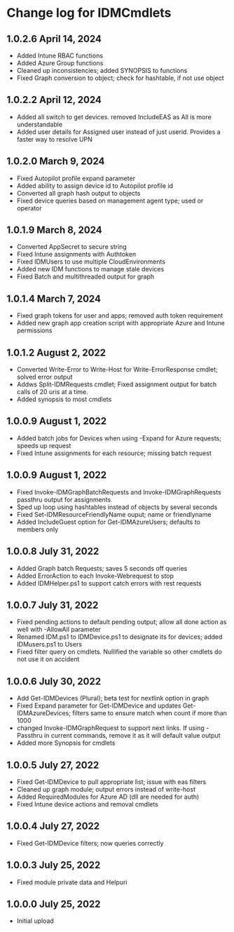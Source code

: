 # Change log for IDMCmdlets

## 1.0.2.6 April 14, 2024

- Added Intune RBAC functions
- Added Azure Group functions
- Cleaned up inconsistencies; added SYNOPSIS to functions
- Fixed Graph conversion to object; check for hashtable, if not use object

## 1.0.2.2 April 12, 2024

- Added all switch to get devices. removed IncludeEAS as All is more understandable
- Added user details for Assigned user instead of just userid. Provides a faster way to resolve UPN

## 1.0.2.0 March 9, 2024

- Fixed Autopilot profile expand parameter
- Added ability to assign device id to Autopilot profile id
- Converted all graph hash output to objects
- Fixed device queries based on management agent type; used or operator

## 1.0.1.9 March 8, 2024

- Converted AppSecret to secure string
- Fixed Intune assignments with Authtoken
- Fixed IDMUsers to use multiple CloudEnvironments
- Added new IDM functions to manage stale devices
- Fixed Batch and multithreaded output for graph

## 1.0.1.4 March 7, 2024

- Fixed graph tokens for user and apps; removed auth token requirement
- Added new graph app creation script with appropriate Azure and Intune permissions

## 1.0.1.2 August 2, 2022

- Converted Write-Error to Write-Host for Write-ErrorResponse cmdlet; solved error output
- Addws Split-IDMRequests cmdlet; Fixed assignment output for batch calls of 20 uris at a time.
- Added synopsis to most cmdlets

## 1.0.0.9 August 1, 2022

- Added batch jobs for Devices when using -Expand for Azure requests; speeds up request
- Fixed Intune assignments for each resource; missing batch request

## 1.0.0.9 August 1, 2022

- Fixed Invoke-IDMGraphBatchRequests and Invoke-IDMGraphRequests passthru output for assignments
- Sped up loop using hashtables instead of objects by several seconds
- Fixed Set-IDMResourceFriendlyName ouput; name or friendlyname
- Added IncludeGuest option for Get-IDMAzureUsers; defaults to members only

## 1.0.0.8 July 31, 2022

- Added Graph batch Requests; saves 5 seconds off queries
- Added ErrorAction to each Invoke-Webrequest to stop
- Added IDMHelper.ps1 to support catch errors with rest requests

## 1.0.0.7 July 31, 2022

- Fixed pending actions to default pending output; allow all done action as well with -AllowAll parameter
- Renamed IDM.ps1 to IDMDevice.ps1 to designate its for devices; added IDMusers.ps1 to Users
- Fixed filter query on cmdlets. Nullified the variable so other cmdlets do not use it on accident

## 1.0.0.6 July 30, 2022

- Add Get-IDMDevices (Plural); beta test for nextlink option in graph
- Fixed Expand parameter for Get-IDMDevice and updates Get-IDMAzureDevices; filters same to ensure match when count if more than 1000
- changed Invoke-IDMGraphRequest to support next links. If using -Passthru in current commands, remove it as it will default value output
- Added more Synopsis for cmdlets

## 1.0.0.5 July 27, 2022

- Fixed Get-IDMDevice to pull appropriate list; issue with eas filters
- Cleaned up graph module; output errors instead of write-host
- Added RequiredModules for Azure AD (dll are needed for auth)
- Fixed Intune device actions and removal cmdlets

## 1.0.0.4 July 27, 2022

- Fixed Get-IDMDevice filters; now queries correctly

## 1.0.0.3 July 25, 2022

- Fixed module private data and Helpuri

## 1.0.0.0 July 25, 2022

- Initial upload
